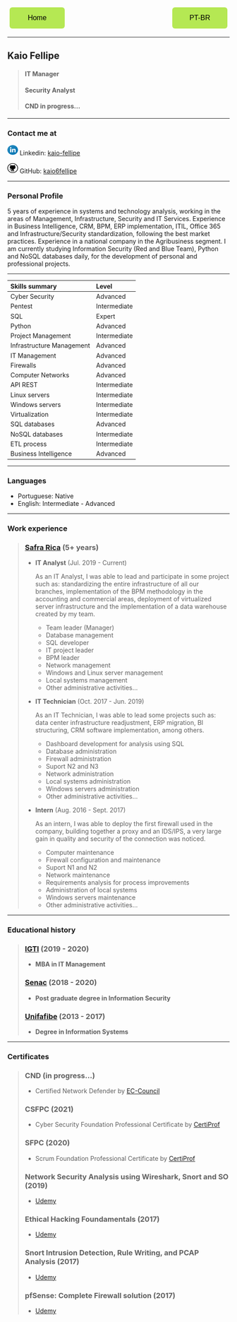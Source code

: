<style>
.button {
  border-radius: 6px;
  background-color: #b5e853;
  border: none;
  color: #000;
  text-align: center;
  font-size: 16px;
  padding: 15px;
  width: 125px;
  transition: all 0.5s;
  cursor: pointer;
  margin: 5px;
}
.button span {
  cursor: pointer;
  display: inline-block;
  position: relative;
  transition: 0.5s;
}
.button span:after {
  content: '\00bb';
  position: absolute;
  opacity: 0;
  top: 0;
  right: -20px;
  transition: 0.5s;
}
.button:hover span {
  padding-right: 25px;
}
.button:hover span:after {
  opacity: 1;
  right: 0;
}
</style>

<div>
    <a href="https://kaio6fellipe.github.io/"><button class="button"><span>Home</span></button></a>
    <a href="https://kaio6fellipe.github.io/resume/pt-br.html"><button class="button" style="float: right"><span>PT-BR</span></button></a>
</div>

* * *
## **Kaio Fellipe**
> #### IT Manager
> #### Security Analyst
> #### CND in progress...

---
### **Contact me at**

![LinkedIn](./images/resized-linkedin-icon.svg) Linkedin: [kaio-fellipe](https://www.linkedin.com/in/kaio-fellipe/)

![GitHub](./images/resized-github-icon.svg) GitHub: [kaio6fellipe](https://github.com/kaio6fellipe)

[//]: # (<table>)
[//]: # (    <tr>)
[//]: # (        <td><img src="./images/linkedin-icon.svg" alt="Linkedin" width="35" height="40"></td>)
[//]: # (        <td><a href="https://www.linkedin.com/in/kaio-fellipe/" style="color: white">kaio-fellipe</a></td>)
[//]: # (        <td><img src="./images/github-icon.svg" alt="GitHub" width="35" height="40"></td>)
[//]: # (        <td><a href="https://github.com/kaio6fellipe" style="color: white">kaio6fellipe</a></td>)
[//]: # (    </tr>)
[//]: # (</table>)

---
### **Personal Profile**

5 years of experience in systems and technology analysis, working in the areas of Management, Infrastructure, Security and IT Services. Experience in Business Intelligence, CRM, BPM, ERP implementation, ITIL, Office 365 and Infrastructure/Security standardization, following the best market practices. Experience in a national company in the Agribusiness segment. I am currently studying Information Security (Red and Blue Team), Python and NoSQL databases daily, for the development of personal and professional projects.

---

| **Skills summary**        | Level        |
|:--------------------------|:-------------|
| Cyber Security            | Advanced     |
| Pentest                   | Intermediate |
| SQL                       | Expert       |
| Python                    | Advanced     |
| Project Management        | Intermediate |
| Infrastructure Management | Advanced     |
| IT Management             | Advanced     |
| Firewalls                 | Advanced     |
| Computer Networks         | Advanced     |
| API REST                  | Intermediate |
| Linux servers             | Intermediate |
| Windows servers           | Intermediate |
| Virtualization            | Intermediate |
| SQL databases             | Advanced     |
| NoSQL databases           | Intermediate |
| ETL process               | Intermediate |
| Business Intelligence     | Advanced     |

---
### **Languages**
- Portuguese: Native
- English: Intermediate - Advanced

---
### **Work experience**
> ### **[Safra Rica](https://www.safrarica.com.br/)** (5+ years)
>
> - **IT Analyst** (Jul. 2019 - Current)
>
>   As an IT Analyst, I was able to lead and participate in some project such as: standardizing the entire infrastructure of all our branches, implementation of the BPM methodology in the accounting and commercial areas, deployment of virtualized server infrastructure and the implementation of a data warehouse created by my team.
>   - Team leader (Manager)
>   - Database management
>   - SQL developer
>   - IT project leader
>   - BPM leader
>   - Network management
>   - Windows and Linux server management
>   - Local systems management
>   - Other administrative activities...
>
> - **IT Technician** (Oct. 2017 - Jun. 2019)
>
>   As an IT Technician, I was able to lead some projects such as: data center infrastructure readjustment, ERP migration, BI structuring, CRM software implementation, among others.
>   - Dashboard development for analysis using SQL
>   - Database administration
>   - Firewall administration
>   - Suport N2 and N3
>   - Network administration
>   - Local systems administration
>   - Windows servers administration
>   - Other administrative activities...
>
> - **Intern** (Aug. 2016 - Sept. 2017)
>   
>   As an intern, I was able to deploy the first firewall used in the company, building together a proxy and an IDS/IPS, a very large gain in quality and security of the connection was noticed.
>   - Computer maintenance
>   - Firewall configuration and maintenance
>   - Suport N1 and N2
>   - Network maintenance
>   - Requirements analysis for process improvements
>   - Administration of local systems
>   - Windows servers maintenance
>   - Other administrative activities...

---
### **Educational history**
> ### **[IGTI](https://www.igti.com.br/)** (2019 - 2020)
> - **MBA in IT Management**
> 
> ### **[Senac](https://www.sp.senac.br/)** (2018 - 2020)
> - **Post graduate degree in Information Security**
> 
> ### **[Unifafibe](https://unifafibe.com.br/)** (2013 - 2017)
> - **Degree in Information Systems**

---
### **Certificates**
> ### **CND** (in progress...)
> - Certified Network Defender by [EC-Council](https://www.eccouncil.org/)
>
> ### **CSFPC** (2021)
> - Cyber Security Foundation Professional Certificate by [CertiProf](https://certiprof.com/)
>
> ### **SFPC** (2020)
> - Scrum Foundation Professional Certificate by [CertiProf](https://certiprof.com/)
>
> ### **Network Security Analysis using Wireshark, Snort and SO** (2019)
> - [Udemy](https://www.udemy.com/)
>
> ### **Ethical Hacking Foundamentals** (2017)
> - [Udemy](https://www.udemy.com/)
>
> ### **Snort Intrusion Detection, Rule Writing, and PCAP Analysis** (2017)
> - [Udemy](https://www.udemy.com/)
>
> ### **pfSense: Complete Firewall solution** (2017)
> - [Udemy](https://www.udemy.com/)
